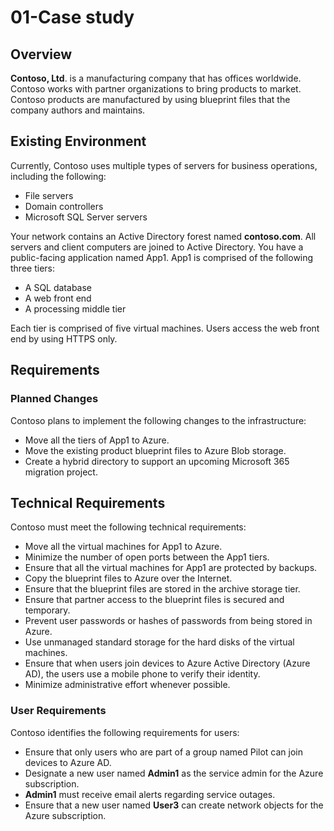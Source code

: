 # 01-Case study

## Overview

**Contoso, Ltd**. is a manufacturing company that has offices worldwide. Contoso works with partner organizations to bring products to market. Contoso products are manufactured by using blueprint files that the company authors and maintains. 

## Existing Environment 

Currently, Contoso uses multiple types of servers for business operations, including the following: 

- File servers 
- Domain controllers 
- Microsoft SQL Server servers 

Your network contains an Active Directory forest named **contoso.com**. All servers and client computers are joined to Active Directory. You have a public-facing application named App1. App1 is comprised of the following three tiers: 

- A SQL database 
- A web front end 
- A processing middle tier 

Each tier is comprised of five virtual machines. Users access the web front end by using HTTPS only. 

## Requirements 

### Planned Changes 

Contoso plans to implement the following changes to the infrastructure: 

- Move all the tiers of App1 to Azure. 
- Move the existing product blueprint files to Azure Blob storage. 
- Create a hybrid directory to support an upcoming Microsoft 365 migration project. 

## Technical Requirements 

Contoso must meet the following technical requirements: 

- Move all the virtual machines for App1 to Azure. 
- Minimize the number of open ports between the App1 tiers. 
- Ensure that all the virtual machines for App1 are protected by backups. 
- Copy the blueprint files to Azure over the Internet. 
- Ensure that the blueprint files are stored in the archive storage tier. 
- Ensure that partner access to the blueprint files is secured and temporary. 
- Prevent user passwords or hashes of passwords from being stored in Azure. 
- Use unmanaged standard storage for the hard disks of the virtual machines. 
- Ensure that when users join devices to Azure Active Directory (Azure AD), the users use a mobile phone to verify their identity. 
- Minimize administrative effort whenever possible. 

### User Requirements 

Contoso identifies the following requirements for users: 

- Ensure that only users who are part of a group named Pilot can join devices to Azure AD. 
- Designate a new user named **Admin1** as the service admin for the Azure subscription. 
- **Admin1** must receive email alerts regarding service outages. 
- Ensure that a new user named **User3** can create network objects for the Azure subscription.